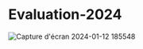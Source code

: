 # Evaluation-2024
![Capture d'écran 2024-01-12 185548](https://github.com/NZabik/Evaluation-2024/assets/144991423/816d72b7-e610-4aee-a820-d024c85b1075)
